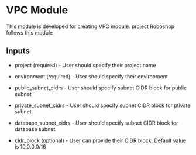 # VPC Module
This module is developed for creating VPC module. project Roboshop follows this module

## Inputs
- project (required) - User should specify their project name 

- environment (required) - User should specify their environment

- public_subnet_cidrs  - User should specify subnet CIDR block for public subnet
  
- private_subnet_cidrs  - User should specify subnet CIDR block for ptivate subnet

- database_subnet_cidrs - User should specify subnet CIDR block for database subnet

- cidr_block (optional) - User can provide their CIDR block. Default value is 10.0.0.0/16

